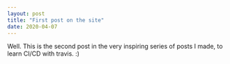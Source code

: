 ```yaml
---
layout: post
title: "First post on the site"
date: 2020-04-07
---
```


Well. This is the second post in the very inspiring series of posts I made, to learn CI/CD with travis. :)